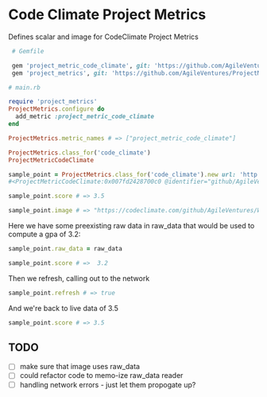 Code Climate Project Metrics
============================

Defines scalar and image for CodeClimate Project Metrics


```rb
 # Gemfile

 gem 'project_metric_code_climate', git: 'https://github.com/AgileVentures/project_metric_code_climate'
 gem 'project_metrics', git: 'https://github.com/AgileVentures/ProjectMetrics/'
```

```rb
# main.rb

require 'project_metrics'
ProjectMetrics.configure do 
  add_metric :project_metric_code_climate
end

ProjectMetrics.metric_names # => ["project_metric_code_climate"]

ProjectMetrics.class_for('code_climate')
ProjectMetricCodeClimate

sample_point = ProjectMetrics.class_for('code_climate').new url: 'http://github.com/AgileVentures/WebsiteOne'
#<ProjectMetricCodeClimate:0x007fd2428700c0 @identifier="github/AgileVentures/WebsiteOne", @raw_data=nil>

sample_point.score # => 3.5

sample_point.image # => "https://codeclimate.com/github/AgileVentures/WebsiteOne/badges/gpa.svg"
```

Here we have some preexisting raw data in raw_data that would be used to compute a gpa of 3.2:

```rb
sample_point.raw_data = raw_data

sample_point.score # =>  3.2
```

Then we refresh, calling out to the network

```rb
sample_point.refresh # => true
```

And we're back to live data of 3.5

```rb
sample_point.score # => 3.5
```

TODO
----

* [ ] make sure that image uses raw_data 
* [ ] could refactor code to memo-ize raw_data reader
* [ ] handling network errors - just let them propogate up?
